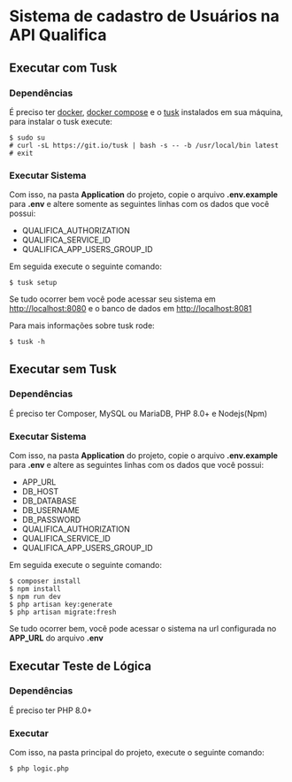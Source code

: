 # Sistema de cadastro de Usuários na API Qualifica

## Executar com Tusk

### Dependências

É preciso ter [docker](https://docs.docker.com/install/), [docker compose](https://docs.docker.com/compose/install/) e
o [tusk](https://github.com/rliebz/tusk) instalados em sua máquina, para instalar o tusk execute:

    $ sudo su 
    # curl -sL https://git.io/tusk | bash -s -- -b /usr/local/bin latest
    # exit

### Executar Sistema

Com isso, na pasta **Application** do projeto, copie o arquivo **.env.example** para **.env** e altere somente as
seguintes
linhas com os dados que você possui:

* QUALIFICA_AUTHORIZATION
* QUALIFICA_SERVICE_ID
* QUALIFICA_APP_USERS_GROUP_ID

Em seguida execute o seguinte comando:

    $ tusk setup

Se tudo ocorrer bem você pode acessar seu sistema em [http://localhost:8080](http://localhost:8080) e o banco de
dados em [http://localhost:8081](http://localhost:8081)

Para mais informações sobre tusk rode:

    $ tusk -h

## Executar sem Tusk

### Dependências

É preciso ter Composer, MySQL ou MariaDB, PHP 8.0+ e Nodejs(Npm)

### Executar Sistema

Com isso, na pasta **Application** do projeto, copie o arquivo **.env.example** para **.env** e altere as seguintes
linhas com os dados que você possui:

* APP_URL
* DB_HOST
* DB_DATABASE
* DB_USERNAME
* DB_PASSWORD
* QUALIFICA_AUTHORIZATION
* QUALIFICA_SERVICE_ID
* QUALIFICA_APP_USERS_GROUP_ID

Em seguida execute o seguinte comando:

    $ composer install
    $ npm install
    $ npm run dev
    $ php artisan key:generate
    $ php artisan migrate:fresh

Se tudo ocorrer bem, você pode acessar o sistema na url configurada no **APP_URL** do arquivo **.env**

## Executar Teste de Lógica

### Dependências

É preciso ter PHP 8.0+

### Executar

Com isso, na pasta principal do projeto, execute o seguinte comando:

    $ php logic.php